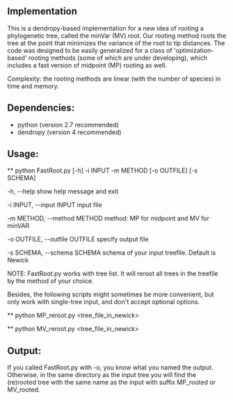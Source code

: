## Implementation
This is a dendropy-based implementation for a new idea of rooting a phylogenetic tree, called the minVar (MV) root. Our rooting method roots the tree at the point that minimizes the variance of the root to tip distances. The code was designed to be easily generalized for a class of 'optimization-based' rooting methods (some of which are under developing), which includes a fast version of midpoint (MP) rooting as well.

Complexity: the rooting methods are linear (with the number of species) in time and memory.

## Dependencies:
- python (version 2.7 recommended)
- dendropy (version 4 recommended)

## Usage:

**
python FastRoot.py [-h] -i INPUT -m METHOD [-o OUTFILE] [-s SCHEMA]

  -h, --help            show help message and exit
  
  -i INPUT, --input INPUT
                        input file
                        
  -m METHOD, --method METHOD
                        method: MP for midpoint and MV for minVAR
                        
  -o OUTFILE, --outfile OUTFILE
                        specify output file
                        
  -s SCHEMA, --schema SCHEMA
                        schema of your input treefile. Default is Newick



NOTE: FastRoot.py works with tree list. It will reroot all trees in the treefile by the method of your choice. 

Besides, the following scripts might sometimes be more convenient, but only work with single-tree input, and don't accept optional options.

**
python MP_reroot.py \<tree_file_in_newick\>

**
python MV_reroot.py \<tree_file_in_newick\>

## Output:
If you called FastRoot.py with -o, you know what you named the output. Otherwise, in the same directory as the input tree you will find the (re)rooted tree with the same name as the input with suffix MP_rooted or MV_rooted.
